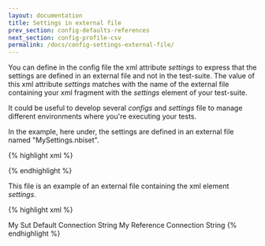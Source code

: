 ```yaml
---
layout: documentation
title: Settings in external file
prev_section: config-defaults-references
next_section: config-profile-csv
permalink: /docs/config-settings-external-file/
---
```

You can define in the config file the xml attribute *settings* to express that the settings are defined in an external file and not in the test-suite. The value of this xml attribute *settings* matches with the name of the external file containing your xml fragment with the *settings* element of your test-suite.

It could be useful to develop several *configs* and *settings* file to manage different environments where you're executing your tests.

In the example, here under, the settings are defined in an external file named "MySettings.nbiset".

{% highlight xml %}
<?xml version="1.0" encoding="utf-8" ?>
<configuration>
  <configSections>
    <section name="nbi" type="NBi.NUnit.Runtime.NBiSection, NBi.NUnit.Runtime"/>
  </configSections>
  <nbi
    testSuite=" MyFirstTestSuite\MyFirstTestSuite.nbits"
    settings=" MyFirstTestSuite\MySettings.nbiset"
  />
</configuration>
{% endhighlight %}

This file is an example of an external file containing the xml element *settings*.

{% highlight xml %}
<?xml version="1.0" encoding="utf-8"?>
<settings xmlns="http://NBi/TestSuite">
  <default apply-to="system-under-test">
    <connection-string>My Sut Default Connection String</connection-string>
  </default>
  <reference name="MyReference">
    <connection-string>My Reference Connection String</connection-string>
  </reference>
</settings>
{% endhighlight %}
